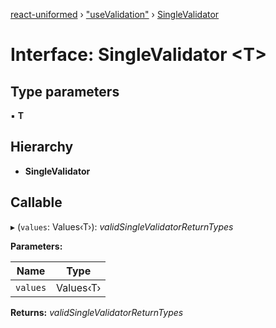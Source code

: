 [react-uniformed](../README.md) › ["useValidation"](../modules/_usevalidation_.md) › [SingleValidator](_usevalidation_.singlevalidator.md)

# Interface: SingleValidator <**T**>

## Type parameters

▪ **T**

## Hierarchy

* **SingleValidator**

## Callable

▸ (`values`: Values‹T›): *validSingleValidatorReturnTypes*

**Parameters:**

Name | Type |
------ | ------ |
`values` | Values‹T› |

**Returns:** *validSingleValidatorReturnTypes*
